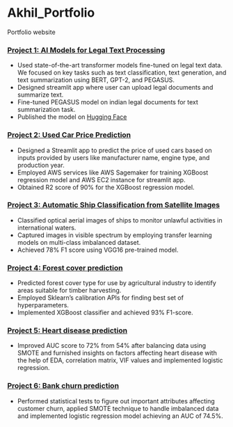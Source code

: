 # Akhil_Portfolio
Portfolio website

### **[Project 1: AI Models for Legal Text Processing](https://github.com/akhil97/Final-Project-Group3)**
 - Used state-of-the-art transformer models fine-tuned on legal text data. We focused on key tasks such as text classification, text generation, and text summarization using BERT, GPT-2, and PEGASUS. 
 - Designed streamlit app where user can upload legal documents and summarize text.
 - Fine-tuned PEGASUS model on indian legal documents for text summarization task.
 - Published the model on [Hugging Face](https://huggingface.co/akhilm97/pegasus_indian_legal)

### **[Project 2: Used Car Price Prediction](https://github.com/akhil97/Cloud-Computing-Project)**
 - Designed a Streamlit app to predict the price of used cars based on inputs provided by users like manufacturer name, engine type, and production year.
 - Employed AWS services like AWS Sagemaker for training XGBoost regression model and AWS EC2 instance for streamlit app.
 - Obtained R2 score of 90% for the XGBoost regression model.  

### **[Project 3: Automatic Ship Classification from Satellite Images](https://github.com/akhil97/Final-Project-Group2)**
 - Classified optical aerial images of ships to monitor unlawful activities in international waters.  
 - Captured images in visible spectrum by employing transfer learning models on multi-class imbalanced dataset.
 - Achieved 78% F1 score using VGG16 pre-trained model.

### **[Project 4: Forest cover prediction](https://github.com/akhil97/Final-Project-Group7)**
 - Predicted forest cover type for use by agricultural industry to identify areas suitable for timber harvesting.
 - Employed Sklearn’s calibration APIs for finding best set of hyperparameters. 
 - Implemented XGBoost classifier and achieved 93% F1-score.
 

### **[Project 5: Heart disease prediction](https://github.com/akhil97/Data_Mining_project-T4-DATS6103)**
- Improved AUC score to 72% from 54% after balancing data using SMOTE and furnished insights on factors affecting heart disease with the help of EDA, correlation matrix, VIF values and implemented logistic regression.

### **[Project 6: Bank churn prediction](https://github.com/akhil97/Data_Science_project-T4-DATS6101)**
- Performed statistical tests to figure out important attributes affecting customer churn, applied SMOTE technique to handle imbalanced data and implemented logistic regression model achieving an AUC of 74.5%.



